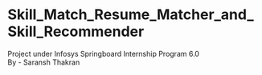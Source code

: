 # Skill_Match_Resume_Matcher_and_Skill_Recommender
Project under Infosys Springboard Internship Program 6.0 <br>
By - Saransh Thakran
